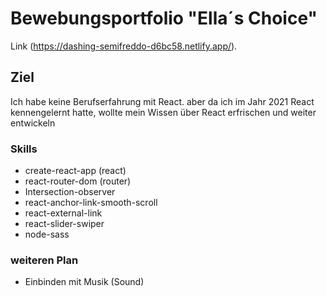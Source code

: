 # Bewebungsportfolio "Ella´s Choice"

Link (https://dashing-semifreddo-d6bc58.netlify.app/).

## Ziel

Ich habe keine Berufserfahrung mit React. aber da ich im Jahr 2021 React kennengelernt hatte, wollte mein Wissen über React erfrischen und weiter entwickeln

### Skills
- create-react-app (react)
- react-router-dom (router)
- Intersection-observer
- react-anchor-link-smooth-scroll
- react-external-link
- react-slider-swiper
- node-sass

### weiteren Plan
- Einbinden mit Musik (Sound)













